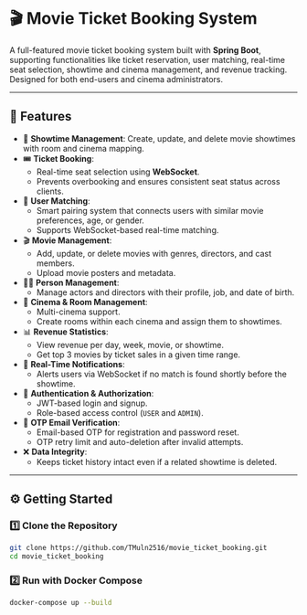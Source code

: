 # 🎬 Movie Ticket Booking System

A full-featured movie ticket booking system built with **Spring Boot**, supporting functionalities like ticket reservation, user matching, real-time seat selection, showtime and cinema management, and revenue tracking. Designed for both end-users and cinema administrators.

---

## 🚀 Features

- 📅 **Showtime Management**: Create, update, and delete movie showtimes with room and cinema mapping.
- 🎟️ **Ticket Booking**:
    - Real-time seat selection using **WebSocket**.
    - Prevents overbooking and ensures consistent seat status across clients.
- 🤝 **User Matching**:
    - Smart pairing system that connects users with similar movie preferences, age, or gender.
    - Supports WebSocket-based real-time matching.
- 🎬 **Movie Management**:
    - Add, update, or delete movies with genres, directors, and cast members.
    - Upload movie posters and metadata.
- 🧑‍💼 **Person Management**:
    - Manage actors and directors with their profile, job, and date of birth.
- 🏢 **Cinema & Room Management**:
    - Multi-cinema support.
    - Create rooms within each cinema and assign them to showtimes.
- 📊 **Revenue Statistics**:
    - View revenue per day, week, movie, or showtime.
    - Get top 3 movies by ticket sales in a given time range.
- 🔔 **Real-Time Notifications**:
    - Alerts users via WebSocket if no match is found shortly before the showtime.
- 🔐 **Authentication & Authorization**:
    - JWT-based login and signup.
    - Role-based access control (`USER` and `ADMIN`).
- 📩 **OTP Email Verification**:
    - Email-based OTP for registration and password reset.
    - OTP retry limit and auto-deletion after invalid attempts.
- ❌ **Data Integrity**:
    - Keeps ticket history intact even if a related showtime is deleted.

---

## ⚙️ Getting Started

### 1️⃣ Clone the Repository

```bash
git clone https://github.com/TMuln2516/movie_ticket_booking.git
cd movie_ticket_booking
```

### 2️⃣ Run with Docker Compose

```bash
docker-compose up --build
```